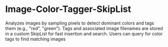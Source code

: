 # Image-Color-Tagger-SkipList
Analyzes images by sampling pixels to detect dominant colors and tags them (e.g., "red", "green"). Tags and associated image filenames are stored in a custom SkipList for fast insertion and search. Users can query for color tags to find matching images
